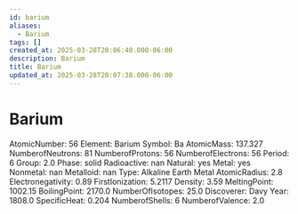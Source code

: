 ```yaml
---
id: barium
aliases:
  - Barium
tags: []
created_at: 2025-03-28T20:06:40.000-06:00
description: Barium
title: Barium
updated_at: 2025-03-28T20:07:38.000-06:00
---
```


# Barium
AtomicNumber: 56
Element: Barium
Symbol: Ba
AtomicMass: 137.327
NumberofNeutrons: 81
NumberofProtons: 56
NumberofElectrons: 56
Period: 6
Group: 2.0
Phase: solid
Radioactive: nan
Natural: yes
Metal: yes
Nonmetal: nan
Metalloid: nan
Type: Alkaline Earth Metal
AtomicRadius: 2.8
Electronegativity: 0.89
FirstIonization: 5.2117
Density: 3.59
MeltingPoint: 1002.15
BoilingPoint: 2170.0
NumberOfIsotopes: 25.0
Discoverer: Davy
Year: 1808.0
SpecificHeat: 0.204
NumberofShells: 6
NumberofValence: 2.0
